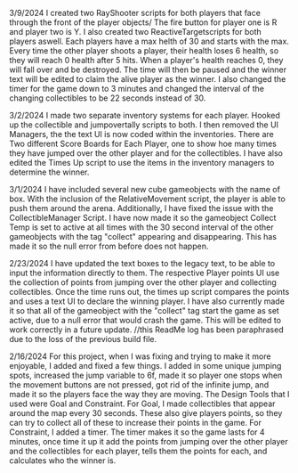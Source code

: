 3/9/2024 I created two RayShooter scripts for both players that face through the front of the player objects/ The fire button for player one is R and player two is Y. I also created two ReactiveTargetscripts for both players aswell. Each players have a max helth of 30 and starts with the max. Every time the other player shoots a player, their health loses 6 health, so they will reach 0 health after 5 hits. When a player's health reaches 0, they will fall over and be destroyed. The time will then be paused and the winner text will be edited to claim the alive player as the winner. I also changed the timer for the game down to 3 minutes and changed the interval of the changing collectibles to be 22 seconds instead of 30.

3/2/2024 I made two separate inventory systems for each player. Hooked up the collectible and jumpovertally scripts to both. I then removed the UI Managers, the the text UI is now coded within the inventories. There are Two different Score Boards for Each Player, one to show hoe many times they have jumped over the other player and for the collectibles. I have also edited the Times Up script to use the items in the inventory managers to determine the winner.

3/1/2024 I have included several new cube gameobjects with the name of box. With the inclusion of the RelativeMovement script, the player is able to push them around the arena. Additionally, I have fixed the issue with the CollectibleManager Script. I have now made it so the gameobject Collect Temp is set to active at all times with the 30 second interval of the other gameobjects with the tag "collect" appearing and disappearing. This has made it so the null error from before does not happen.

2/23/2024 I have updated the text boxes to the legacy text, to be able to input the information directly to them. The respective Player points UI use the collection of points from jumping over the other player and collecting collectibles. Once the time runs out, the times up script compares the points and uses a text UI to declare the winning player. I have also currently made it so that all of the gameobject with the "collect" tag start the game as set active, due to a null error that would crash the game. This will be edited to work correctly in a future update. //this ReadMe log has been paraphrased due to the loss of the previous build file.

2/16/2024 For this project, when I was fixing and trying to make it more enjoyable, I added and fixed a few things. I added in some unique jumping spots, increased the jump variable to 6f, made it so player one stops when the movement buttons are not pressed, got rid of the infinite jump, and made it so the players face the way they are moving. The Design Tools that I used were Goal and Constraint. For Goal, I made collectibles that appear around the map every 30 seconds. These also give players points, so they can try to collect all of these to increase their points in the game. For Constraint, I added a timer. The timer makes it so the game lasts for 4 minutes, once time it up it add the points from jumping over the other player and the collectibles for each player, tells them the points for each, and calculates who the winner is.
